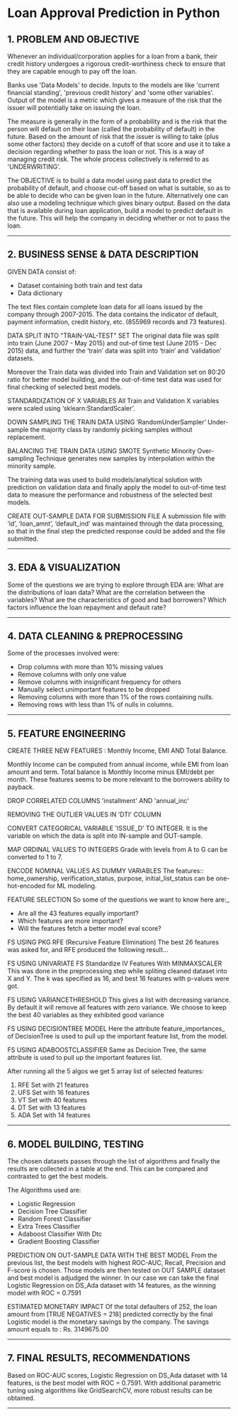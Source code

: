# Loan Approval Prediction in Python


## 1. PROBLEM AND OBJECTIVE

Whenever an individual/corporation applies for a loan from a bank, their credit history undergoes a rigorous credit-worthiness check to ensure that they are capable enough to pay off the loan.

Banks use 'Data Models' to decide.
Inputs to the models are like 'current financial standing', 'previous credit history' and 'some other variables'.
Output of the model is a metric which gives a measure of the risk that the issuer will potentially take on issuing the loan. 

The measure is generally in the form of a probability and is the risk that the person will default on their loan (called the probability of default) in the future.
Based on the amount of risk that the issuer is willing to take (plus some other factors) they decide on a cutoff of that score and use it to take a decision regarding whether to pass the loan or not. This is a way of managing credit risk. The whole process collectively is referred to as 'UNDERWRITING'.

The OBJECTIVE is to build a data model using past data to predict the probability of default, and choose cut-off based on what is suitable, so as to be able to decide who can be given loan in the future.
Alternatively one can also use a modeling technique which gives binary 
output. Based on the data that is available during loan application, build a model to predict default in the future. This will help the company in deciding whether or not to pass the loan.

---
## 2. BUSINESS SENSE & DATA DESCRIPTION

GIVEN DATA consist of:
- Dataset containing both train and test data
- Data dictionary

The text files contain complete loan data for all loans issued by the company through 2007-2015. The data contains the indicator of default, payment information, credit history, etc. (855969 records and 73 features).

DATA SPLIT INTO "TRAIN-VAL-TEST" SET
The original data file was split into train (June 2007 - May 2015) and out-of time test (June 2015 - Dec 2015) data, and further the ‘train’ data was split into ‘train’ and ‘validation’ datasets.

Moreover the Train data was divided into Train and Validation set on 80:20 ratio for better model building, and the out-of-time test data was used for final checking of selected best models.

STANDARDIZATION OF X VARIABLES
All Train and Validation X variables were scaled using 
‘sklearn:StandardScaler’. 

DOWN SAMPLING THE TRAIN DATA USING ‘RandomUnderSampler’
Under-sample the majority class by randomly picking samples without 
replacement.

BALANCING THE TRAIN DATA USING SMOTE
Synthetic Minority Over-sampling Technique generates new samples by 
interpolation within the minority sample.

The training data was used to build models/analytical solution with prediction on validation data and finally apply the model to out-of-time test data to measure the performance and robustness of the selected best models.

CREATE OUT-SAMPLE DATA FOR SUBMISSION FILE
A submission file with ‘id’, ‘loan_amnt’, ‘default_ind’ was maintained through the data processing, so that in the final step the predicted response could be added and the file submitted.

---
## 3. EDA & VISUALIZATION

Some of the questions we are trying to explore through EDA are:
What are the distributions of loan data?
What are the correlation between the variables?
What are the characteristics of good and bad borrowers?
Which factors influence the loan repayment and default rate?

---
## 4. DATA CLEANING & PREPROCESSING

Some of the processes involved were:
- Drop columns with more than 10% missing values
- Remove columns with only one value
- Remove columns with insignificant frequency for others
- Manually select unimportant features to be dropped
- Removing columns with more than 1% of the rows containing nulls.
- Removing rows with less than 1% of nulls in columns.

---
## 5. FEATURE ENGINEERING

CREATE THREE NEW FEATURES : Monthly Income, EMI AND Total Balance.

Monthly Income can be computed from annual income, while EMI from loan 
amount and term. Total balance is Monthly Income minus EMI/debt per 
month. These features seems to be more relevant to the borrowers ability to 
payback. 

DROP CORRELATED COLUMNS 'installment' AND 'annual_inc'

REMOVING THE OUTLIER VALUES IN 'DTI' COLUMN

CONVERT CATEGORICAL VARIABLE 'ISSUE_D' TO INTEGER.
It is the variable on which the data is split into IN-sample and OUT-sample.

MAP ORDINAL VALUES TO INTEGERS
Grade with levels from A to G can be converted to 1 to 7.

ENCODE NOMINAL VALUES AS DUMMY VARIABLES
The features:: home_ownership, verification_status, purpose, 
initial_list_status can be one-hot-encoded for ML modeling.

FEATURE SELECTION
So some of the questions we want to know here are:_
- Are all the 43 features equally important?
- Which features are more important?
- Will the features fetch a better model eval score?

FS USING PKG RFE (Recursive Feature Elimination)
The best 26 features was asked for, and RFE produced the following result…

FS USING UNIVARIATE FS
Standardize IV Features With MINMAXSCALER
This was done in the preprocessing step while spliting cleaned dataset into X 
and Y. The k was specified as 16, and best 16 features with p-values were got.

FS USING VARIANCETHRESHOLD
This gives a list with decreasing variance. By default it will remove all features
with zero variance. We choose to keep the best 40 variables as they exhibited
good variance

FS USING DECISIONTREE MODEL
Here the attribute feature_importances_ of DecisionTree is used to pull up the
important feature list, from the model.

FS USING ADABOOSTCLASSIFIER
Same as Decision Tree, the same attribute is used to pull up the important features list.

After running all the 5 algos we get 5 array list of selected features:
1. RFE Set with 21 features
2. UFS Set with 16 features
3. VT Set with 40 features
4. DT Set with 13 features
5. ADA Set with 14 features

---
## 6. MODEL BUILDING, TESTING

The chosen datasets passes through the list of algorithms and finally the results are collected in a table at the end. This can be compared and contrasted to get the best models.

The Algorithms used are:
- Logistic Regression
- Decision Tree Classifier
- Random Forest Classifier
- Extra Trees Classifier
- Adaboost Classifier With Dtc
- Gradient Boosting Classifier

PREDICTION ON OUT-SAMPLE DATA WITH THE BEST MODEL
From the previous list, the best models with highest ROC-AUC, Recall, 
Precision and F-score is chosen. Those models are then tested on OUT SAMPLE dataset and best model is adjudged the winner. 
In our case we can take the final Logistic Regression on DS_Ada dataset with 14 features, as the winning model with ROC = 0.7591 

ESTIMATED MONETARY IMPACT
Of the total defaulters of 252, the loan amount from [TRUE NEGATIVES = 218]
predicted correctly by the final Logistic model is the monetary savings by the 
company. The savings amount equals to : Rs. 3149675.00

---
## 7. FINAL RESULTS, RECOMMENDATIONS

Based on ROC-AUC scores, Logistic Regression on DS_Ada dataset with 14 features, is the best model with ROC = 0.7591. 
With additional parametric tuning using algorithms like GridSearchCV, more 
robust results can be obtained.

---





